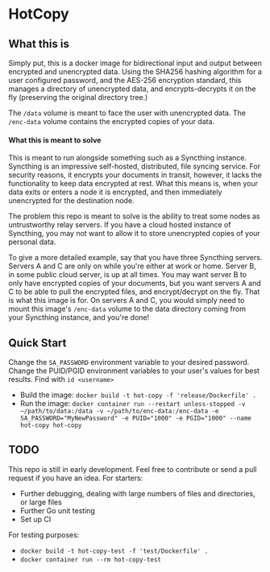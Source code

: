 # HotCopy

## What this is

Simply put, this is a docker image for bidirectional input and output between encrypted and unencrypted data. Using the SHA256 hashing algorithm for a user configured password, and the AES-256 encryption standard, this manages a directory of unencrypted data, and encrypts-decrypts it on the fly (preserving the original directory tree.)

The `/data` volume is meant to face the user with unencrypted data. The `/enc-data` volume contains the encrypted copies of your data.

#### What this is meant to solve

This is meant to run alongside something such as a Syncthing instance. Syncthing is an impressive self-hosted, distributed, file syncing service. For security reasons, it encrypts your documents in transit, however, it lacks the functionality to keep data encrypted at rest. What this means is, when your data exits or enters a node it is encrypted, and then immediately unencrypted for the destination node.

The problem this repo is meant to solve is the ability to treat some nodes as untrustworthy relay servers. If you have a cloud hosted instance of Syncthing, you may not want to allow it to store unencrypted copies of your personal data. 

To give a more detailed example, say that you have three Syncthing servers. Servers A and C are only on while you're either at work or home. Server B, in some public cloud server, is up at all times. You may want server B to only have encrypted copies of your documents, but you want servers A and C to be able to pull the encrypted files, and encrypt/decrypt on the fly. That is what this image is for. On servers A and C, you would simply need to mount this image's `/enc-data` volume to the data directory coming from your Syncthing instance, and you're done!

## Quick Start

Change the `SA_PASSWORD` environment variable to your desired password. Change the PUID/PGID environment variables to your user's values for best results. Find with `id <username>`

 - Build the image: `docker build -t hot-copy -f 'release/Dockerfile' .`
 - Run the image: `docker container run --restart unless-stopped -v ~/path/to/data:/data -v ~/path/to/enc-data:/enc-data -e SA_PASSWORD="MyNewPassword" -e PUID="1000" -e PGID="1000" --name hot-copy hot-copy`

## TODO

This repo is still in early development. Feel free to contribute or send a pull request if you have an idea. For starters:

 - Further debugging, dealing with large numbers of files and directories, or large files
 - Further Go unit testing
 - Set up CI

 For testing purposes:
 - `docker build -t hot-copy-test -f 'test/Dockerfile' .`
 - `docker container run --rm hot-copy-test`